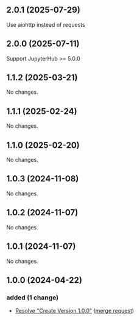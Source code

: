## 2.0.1 (2025-07-29)

Use aiohttp instead of requests

## 2.0.0 (2025-07-11)
Support JupyterHub >= 5.0.0

## 1.1.2 (2025-03-21)

No changes.

## 1.1.1 (2025-02-24)

No changes.

## 1.1.0 (2025-02-20)

No changes.

## 1.0.3 (2024-11-08)

No changes.

## 1.0.2 (2024-11-07)

No changes.

## 1.0.1 (2024-11-07)

No changes.

## 1.0.0 (2024-04-22)

### added (1 change)

- [Resolve "Create Version 1.0.0"](jupyterjsc/packages/jupyterhub-unicorespawner@86ffa77e6903426f2650f439a48b4506d3c359a1) ([merge request](jupyterjsc/packages/jupyterhub-unicorespawner!1))
